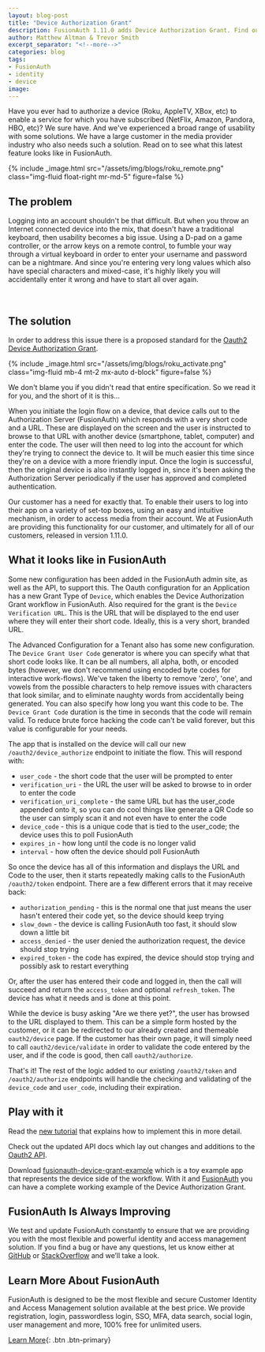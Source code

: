 ```yaml
---
layout: blog-post
title: "Device Authorization Grant"
description: FusionAuth 1.11.0 adds Device Authorization Grant. Find out what this even means.
author: Matthew Altman & Trevor Smith
excerpt_separator: "<!--more-->"
categories: blog
tags:
- FusionAuth
- identity
- device
image: 
---
```


Have you ever had to authorize a device (Roku, AppleTV, XBox, etc) to enable a service for which you have subscribed (NetFlix, Amazon, Pandora, HBO, etc)?
We sure have. And we've experienced a broad range of usability with some solutions.
We have a large customer in the media provider industry who also needs such a solution. Read on to see what this latest feature looks like in FusionAuth.

<!--more-->

{% include _image.html src="/assets/img/blogs/roku_remote.png" class="img-fluid float-right mr-md-5" figure=false %}
## The problem
Logging into an account shouldn't be that difficult. But when you throw an Internet connected device into the mix, that doesn't have a traditional keyboard, then usability becomes a big issue.
Using a D-pad on a game controller, or the arrow keys on a remote control, to fumble your way through a virtual keyboard in order to enter your username and password can be a nightmare.
And since you're entering very long values which also have special characters and mixed-case, it's highly likely you will accidentally enter it wrong and have to start all over again.
<br/><br/><br/>

## The solution
In order to address this issue there is a proposed standard for the [Oauth2 Device Authorization Grant](https://tools.ietf.org/html/rfc8628).

{% include _image.html src="/assets/img/blogs/roku_activate.png" class="img-fluid mb-4 mt-2 mx-auto d-block" figure=false %}

We don't blame you if you didn't read that entire specification. So we read it for you, and the short of it is this...

When you initiate the login flow on a device, that device calls out to the Authorization Server (FusionAuth) which responds with a very short code and a URL.
These are displayed on the screen and the user is instructed to browse to that URL with another device (smartphone, tablet, computer) and enter the code.
The user will then need to log into the account for which they're trying to connect the device to. It will be much easier this time since they're on a device with a more friendly input.
Once the login is successful, then the original device is also instantly logged in, since it's been asking the Authorization Server periodically if the user has approved and completed authentication.

Our customer has a need for exactly that. To enable their users to log into their app on a variety of set-top boxes, using an easy and intuitive mechanism, in order to access media from their account.
We at FusionAuth are providing this functionality for our customer, and ultimately for all of our customers, released in version 1.11.0.

## What it looks like in FusionAuth
Some new configuration has been added in the FusionAuth admin site, as well as the API, to support this.
The Oauth configuration for an Application has a new Grant Type of `Device`, which enables the Device Authorization Grant workflow in FusionAuth.
Also required for the grant is the `Device Verification URL`. This is the URL that will be displayed to the end user where they will enter their short code.
Ideally, this is a very short, branded URL.

The Advanced Configuration for a Tenant also has some new configuration. The `Device Grant User Code` generator is where you can specify what that short code looks like. It can be all numbers, all alpha, both, or encoded bytes (however, we don't recommend using encoded byte codes for interactive work-flows).
We've taken the liberty to remove 'zero', 'one', and vowels from the possible characters to help remove issues with characters that look similar, and to eliminate naughty words from accidentally being generated.  You can also specify how long you want this code to be. 
The `Device Grant Code` duration is the time in seconds that the code will remain valid. To reduce brute force hacking the code can't be valid forever, but this value is configurable for your needs.

The app that is installed on the device will call our new `/oauth2/device_authorize` endpoint to initiate the flow. This will respond with:
- `user_code` - the short code that the user will be prompted to enter
- `verification_uri` - the URL the user will be asked to browse to in order to enter the code
- `verification_uri_complete` - the same URL but has the user_code appended onto it, so you can do cool things like generate a QR Code so the user can simply scan it and not even have to enter the code
- `device_code` - this is a unique code that is tied to the user_code; the device uses this to poll FusionAuth 
- `expires_in` - how long until the code is no longer valid
- `interval` - how often the device should poll FusionAuth

So once the device has all of this information and displays the URL and Code to the user, then it starts repeatedly making calls to the FusionAuth `/oauth2/token` endpoint.
There are a few different errors that it may receive back:
- `authorization_pending` - this is the normal one that just means the user hasn't entered their code yet, so the device should keep trying
- `slow_down` - the device is calling FusionAuth too fast, it should slow down a little bit
- `access_denied` - the user denied the authorization request, the device should stop trying
- `expired_token` - the code has expired, the device should stop trying and possibly ask to restart everything

Or, after the user has entered their code and logged in, then the call will succeed and return the `access_token` and optional `refresh_token`. The device has what it needs and is done at this point.

While the device is busy asking "Are we there yet?", the user has browsed to the URL displayed to them. This can be a simple form hosted by the customer, or it can be redirected to our already created and themeable `oauth2/device` page.
If the customer has their own page, it will simply need to call `oauth2/device/validate` in order to validate the code entered by the user, and if the code is good, then call `oauth2/authorize`.

That's it! The rest of the logic added to our existing `/oauth2/token` and `/oauth2/authorize` endpoints will handle the checking and validating of the `device_code` and `user_code`, including their expiration.

## Play with it
Read the [new tutorial](/docs/v1/tech/oauth/overview#example-device-authorization-grant) that explains how to implement this in more detail.

Check out the updated API docs which lay out changes and additions to the [Oauth2 API](/docs/v1/tech/oauth/endpoints).

Download [fusionauth-device-grant-example](https://github.com/FusionAuth/fusionauth-device-grant-example) which is a toy example app that represents the device side of the workflow. With it and [FusionAuth](/) you can have a complete working example of the Device Authorization Grant.

## FusionAuth Is Always Improving
We test and update FusionAuth constantly to ensure that we are providing you with the most flexible and powerful identity and access management solution. If you find a bug or have any questions, let us know either at [GitHub](https://github.com/FusionAuth/fusionauth-issues "Jump to GitHub") or [StackOverflow](https://stackoverflow.com/questions/tagged/fusionauth "Jump to StackOverflow") and we’ll take a look.

## Learn More About FusionAuth
FusionAuth is designed to be the most flexible and secure Customer Identity and Access Management solution available at the best price. We provide registration, login, passwordless login, SSO, MFA, data search, social login, user management and more, 100% free for unlimited users.

[Learn More](/ "FusionAuth Home"){: .btn .btn-primary}
